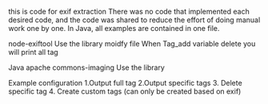 this is code for exif extraction 
There was no code that implemented each desired code, and the code was shared to reduce the effort of doing manual work one by one. In Java, all examples are contained in one file.


node-exiftool Use the library
moidfy file
When Tag_add variable delete you will print all tag

Java
apache commons-imaging Use the library

Example configuration
1.Output full tag 
2.Output specific tags
3. Delete specific tag
4. Create custom tags (can only be created based on exif)

